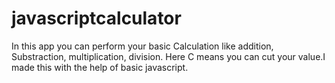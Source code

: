 # javascriptcalculator

In this app you can perform your basic Calculation like addition, Substraction, multiplication, division. Here C means you can cut your value.I made this with the help of  basic javascript.
